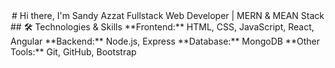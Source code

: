 <div align="center">
# Hi there, I'm Sandy Azzat
Fullstack Web Developer | MERN & MEAN Stack
</div>
## 🛠 Technologies & Skills
**Frontend:** HTML, CSS, JavaScript, React, Angular  
**Backend:** Node.js, Express  
**Database:** MongoDB  
**Other Tools:** Git, GitHub, Bootstrap
